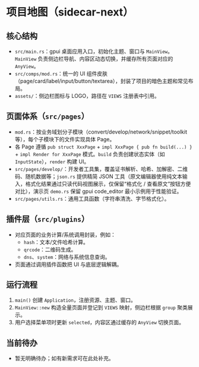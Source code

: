 # 项目地图（sidecar-next）

## 核心结构
- `src/main.rs`：gpui 桌面应用入口，初始化主题、窗口与 `MainView`。`MainView` 负责侧边栏导航、内容区动态切换，并缓存所有页面对应的 `AnyView`。
- `src/comps/mod.rs`：统一的 UI 组件皮肤（page/card/label/input/button/textarea），封装了项目的暗色主题和常见布局。
- `assets/`：侧边栏图标与 LOGO，路径在 `VIEWS` 注册表中引用。

## 页面体系（`src/pages`）
- `mod.rs`：按业务域划分子模块（convert/develop/network/snippet/toolkit 等），每个子模块下的文件实现具体 Page。
- 各 Page 遵循 `pub struct XxxPage` + `impl XxxPage { pub fn build(...) }` + `impl Render for XxxPage` 模式。`build` 负责创建状态实体（如 `InputState`），`render` 构建 UI。
- `src/pages/develop/`：开发者工具集，覆盖证书解析、哈希、加解密、二维码、随机数据等；`json.rs` 提供精简 JSON 工具（原文编辑器使用纯文本输入，格式化结果通过只读代码视图展示，仅保留“格式化 / 查看原文”按钮方便对比），演示页 `demo.rs` 保留 gpui code_editor 最小示例用于性能验证。
- `src/pages/utils.rs`：通用工具函数（字符串清洗、字节格式化）。

## 插件层（`src/plugins`）
- 对应页面的业务计算/系统调用封装，例如：
  - `hash`：文本/文件哈希计算。
  - `qrcode`：二维码生成。
  - `dns`、`system`：网络与系统信息查询。
- 页面通过调用插件函数把 UI 与底层逻辑解耦。

## 运行流程
1. `main()` 创建 `Application`，注册资源、主题、窗口。
2. `MainView::new` 构造全量页面并登记到 `VIEWS` 映射，侧边栏根据 `group` 聚类展示。
3. 用户选择菜单项时更新 `selected`，内容区通过缓存的 `AnyView` 切换页面。

## 当前待办
- 暂无明确待办；如有新需求可在此处补充。
